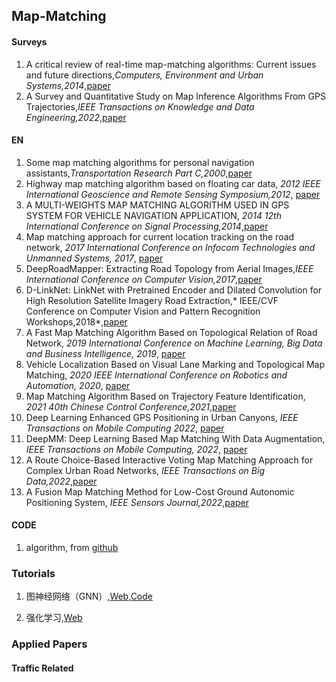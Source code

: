 ## Map-Matching

#### Surveys
1. A critical review of real-time map-matching algorithms: Current issues and future directions,*Computers, Environment and Urban Systems,2014*,[paper](https://www.sciencedirect.com/science/article/pii/S0198971514000908)
2. A Survey and Quantitative Study on Map Inference Algorithms From GPS Trajectories,*IEEE Transactions on Knowledge and Data Engineering,2022*,[paper](https://ieeexplore.ieee.org/document/9017965)

#### EN
1. Some map matching algorithms for personal navigation assistants,*Transportation Research Part C,2000*,[paper](https://trid.trb.org/view/668842)
1. Highway map matching algorithm based on floating car data, *2012 IEEE International Geoscience and Remote Sensing Symposium,2012*, [paper](https://ieeexplore.ieee.org/document/6352245)
2. A MULTI-WEIGHTS MAP MATCHING ALGORITHM USED IN GPS SYSTEM FOR VEHICLE NAVIGATION APPLICATION, *2014 12th International Conference on Signal Processing,2014*,[paper](https://ieeexplore.ieee.org/document/7015419)
3. Map matching approach for current location tracking on the road network, *2017 International Conference on Infocom Technologies and Unmanned Systems, 2017*, [paper](https://ieeexplore.ieee.org/document/8286074)
4. DeepRoadMapper: Extracting Road Topology from Aerial Images,*IEEE International Conference on Computer Vision,2017*,[paper](https://openaccess.thecvf.com/content_iccv_2017/html/Mattyus_DeepRoadMapper_Extracting_Road_ICCV_2017_paper.html)
5. D-LinkNet: LinkNet with Pretrained Encoder and Dilated Convolution for High Resolution Satellite Imagery Road Extraction,* IEEE/CVF Conference on Computer Vision and Pattern Recognition Workshops,2018*,[paper](https://www.researchgate.net/publication/329740894_D-LinkNet_LinkNet_with_Pretrained_Encoder_and_Dilated_Convolution_for_High_Resolution_Satellite_Imagery_Road_Extraction)
6. A Fast Map Matching Algorithm Based on Topological Relation of Road Network, *2019 International Conference on Machine Learning, Big Data and Business Intelligence, 2019*, [paper](https://ieeexplore.ieee.org/document/8945646)
7. Vehicle Localization Based on Visual Lane Marking and Topological Map Matching, *2020 IEEE International Conference on Robotics and Automation, 2020*, [paper](https://ieeexplore.ieee.org/document/9197543)
8. Map Matching Algorithm Based on Trajectory Feature Identification, *2021 40th Chinese Control Conference,2021*,[paper](https://ieeexplore.ieee.org/document/9550121)
9. Deep Learning Enhanced GPS Positioning in Urban Canyons, *IEEE Transactions on Mobile Computing 2022*, [paper](https://ieeexplore.ieee.org/document/9896986)
10. DeepMM: Deep Learning Based Map Matching With Data Augmentation, *IEEE Transactions on Mobile Computing, 2022*, [paper](https://ieeexplore.ieee.org/document/9288879)
11. A Route Choice-Based Interactive Voting Map Matching Approach for Complex Urban Road Networks, *IEEE Transactions on Big Data,2022*,[paper](https://www.computer.org/csdl/journal/bd/2022/05/09347692/1qWHcWcel8I)
12. A Fusion Map Matching Method for Low-Cost Ground Autonomic Positioning System, *IEEE Sensors Journal,2022*,[paper](https://ieeexplore.ieee.org/document/9771409)



#### CODE
1. algorithm, from [github](https://github.com/cyang-kth/fmm)


### Tutorials

1. 图神经网络（GNN）,[Web](https://www.bilibili.com/video/BV1K5411H7EQ/?spm_id_from=333.999.0.0&vd_source=7d4bc65accf41d3d801c3dc2a2dce207),[Code](https://github.com/shenweichen/GraphEmbedding)


2. 强化学习,[Web](https://www.bilibili.com/video/BV1XP4y1d7Bk/?spm_id_from=333.337.search-card.all.click&vd_source=7d4bc65accf41d3d801c3dc2a2dce207)

### Applied Papers

#### Traffic Related

